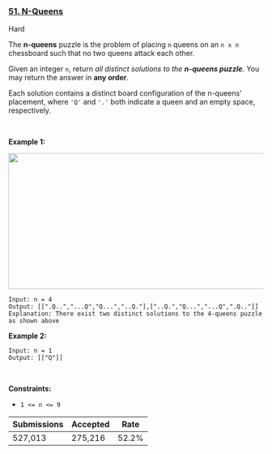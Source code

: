 ### [51. N-Queens](https://leetcode.com/problems/n-queens/)

Hard

The __n-queens__ puzzle is the problem of placing `` n `` queens on an `` n x n `` chessboard such that no two queens attack each other.

Given an integer `` n ``, return _all distinct solutions to the __n-queens puzzle___. You may return the answer in __any order__.

Each solution contains a distinct board configuration of the n-queens' placement, where `` 'Q' `` and `` '.' `` both indicate a queen and an empty space, respectively.

 

__Example 1:__

<img alt="" src="https://assets.leetcode.com/uploads/2020/11/13/queens.jpg" style="width: 600px; height: 268px;"/>

```
Input: n = 4
Output: [[".Q..","...Q","Q...","..Q."],["..Q.","Q...","...Q",".Q.."]]
Explanation: There exist two distinct solutions to the 4-queens puzzle as shown above
```

__Example 2:__

```
Input: n = 1
Output: [["Q"]]
```

 

__Constraints:__

*   `` 1 <= n <= 9 ``

| Submissions    | Accepted     | Rate   |
| -------------- | ------------ | ------ |
| 527,013 | 275,216 | 52.2% |